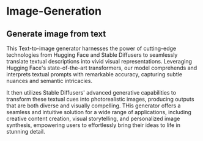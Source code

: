 # Image-Generation
## Generate image from text
This Text-to-image generator harnesses the power of cutting-edge technologies from Hugging Face and Stable Diffusers to seamlessly translate textual descriptions into vivid visual representations. Leveraging Hugging Face's state-of-the-art transformers, our model comprehends and interprets textual prompts with remarkable accuracy, capturing subtle nuances and semantic intricacies. 

It then utilizes Stable Diffusers' advanced generative capabilities to transform these textual cues into photorealistic images, producing outputs that are both diverse and visually compelling. THis generator offers a seamless and intuitive solution for a wide range of applications, including creative content creation, visual storytelling, and personalized image synthesis, empowering users to effortlessly bring their ideas to life in stunning detail.
